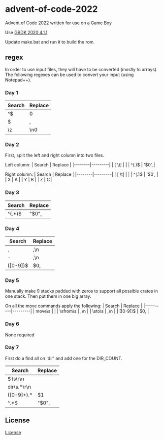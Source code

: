 # advent-of-code-2022
Advent of Code 2022 written for use on a Game Boy

Use [GBDK 2020 4.1.1](https://github.com/gbdk-2020/gbdk-2020/releases/tag/4.1.1 "GBDK 2020 4.1.1")

Update make.bat and run it to build the rom.

## regex
In order to use input files, they will have to be converted (mostly to arrays).
The following regexes can be used to convert your input (using Notepad++).

### Day 1
| Search | Replace |
|--------|---------|
| ^$     | 0       |
| $      | ,       |
| \z     | \n0     |

### Day 2
First, split the left and right column into two files.

Left column:
| Search | Replace |
|--------|---------|
| [ \t]  |         |
| ^(.)$  | '$0',   |

Right column:
| Search | Replace |
|--------|---------|
| [ \t]  |         |
| ^(.)$  | '$0',   |
| X      | A       |
| Y      | B       |
| Z      | C       |

### Day 3
| Search | Replace |
|--------|---------|
| ^(.*)$ | "$0",   |

### Day 4
| Search   | Replace |
|----------|---------|
| ,        | ,\n     |
| -        | ,\n     |
| ([0-9])$ | $0,     |

### Day 5
Manually make 9 stacks padded with zeros to support all possible crates in one stack. Then put them in one big array.

On all the move commands apply the following:
| Search   | Replace |
|----------|---------|
| move\s   |         |
| \sfrom\s | ,\n     |
| \sto\s   | ,\n     |
| ([0-9])$ | $0,     |

### Day 6
None required

### Day 7
First do a find all on 'dir' and add one for the DIR_COUNT.

| Search   | Replace |
|------------|---------|
| \$ ls\r\n  |         |
| dir\s.*\r\n|         |
| ([0-9]+).* | $1      |
| ^.*$       | "$0",   |

## License
[License](../main/LICENSE)